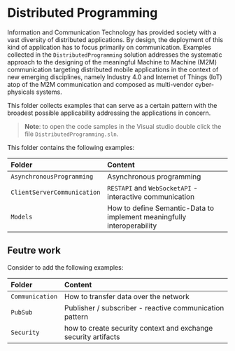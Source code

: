 # Distributed Programming

Information and Communication Technology has provided society with a vast diversity of distributed applications. By design, the deployment of this kind of application has to focus primarily on communication. Examples collected in the `DistributedProgramming` solution addresses the systematic approach to the designing of the meaningful Machine to Machine (M2M) communication targeting distributed mobile applications in the context of new emerging disciplines, namely Industry 4.0 and Internet of Things (IoT) atop of the M2M communication and composed as multi-vendor cyber-physicals systems.

This folder collects examples that can serve as a certain pattern with the broadest possible applicability addressing the applications in concern.

> **Note**: to open the code samples in the Visual studio double click the file `DistributedProgramming.sln`.

This folder contains the following examples:

| Folder                      | Content                                                                |
| :-------------------------- | :--------------------------------------------------------------------- |
| `AsynchronousProgramming`   | Asynchronous programming                                               |
| `ClientServerCommunication` | `RESTAPI` and `WebSocketAPI` - interactive communication               |
| `Models`                    | How to define Semantic-Data to implement meaningfully interoperability |

## Feutre work

Consider to add the following examples:

| Folder          | Content                                                        |
| :-------------- | :------------------------------------------------------------- |
| `Communication` | How to transfer data over the network                          |
| `PubSub`        | Publisher / subscriber - reactive communication pattern        |
| `Security`      | how to create security context and exchange security artifacts |
